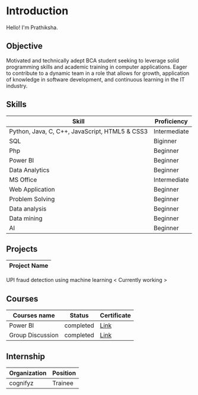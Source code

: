 # Introduction

Hello! I'm Prathiksha. 

## Objective
Motivated and technically adept BCA student seeking to leverage solid programming skills and academic training in computer applications. Eager to contribute to a dynamic team in a role that allows for growth, application of knowledge in software development, and continuous learning in the IT industry.


## Skills

| Skill |	Proficiency |
|-------|---------------|
Python, Java, C, C++, JavaScript, HTML5 & CSS3 	| Intermediate
SQL | Biginner
Php | Beginner
Power BI | Beginner
Data Analytics |	Beginner
MS Office | Intermediate
Web Application	| Beginner
Problem Solving |	Beginner
Data analysis | Beginner
Data mining | Beginner
AI | Beginner

## Projects
| Project Name |
|-------------|
UPI fraud detection using machine learning  < Currently working > 

## Courses
| Courses name | Status | Certificate |
|--------------|--------|-------------|
Power BI | completed | <a href="https://github.com/pr859/Prathiksha/blob/main/cer/power%20bi.pdf"> Link </a>
Group Discussion | completed | <a href="https://github.com/pr859/Prathiksha/blob/main/cer/DOC-20241121-WA0006..pdf"> Link </a>

## Internship

| Organization |	Position |
|--------------|-------------|
cognifyz | Trainee
